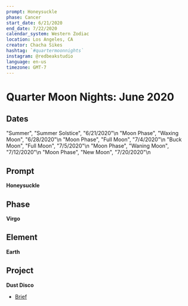 ```yaml
---
prompt: Honeysuckle
phase: Cancer
start_date: 6/21/2020
end_date: 7/22/2020
calendar_system: Western Zodiac
location: Los Angeles, CA
creator: Chacha Sikes
hashtag: `#quartermoonnights`
instagram: @redbeakstudio
language: en-us
timezone: GMT-7
---
```

# Quarter Moon Nights: June 2020

## Dates
"Summer",	    "Summer Solstice",	"6/21/2020"\n
"Moon Phase",	"Waxing Moon",	    "6/28/2020"\n
"Moon Phase",	"Full Moon",	      "7/4/2020"\n
"Buck Moon",	"Full Moon",	      "7/5/2020"\n
"Moon Phase",	"Waning Moon",	    "7/12/2020"\n
"Moon Phase",	"New Moon",	        "7/20/2020"\n

## Prompt
**Honeysuckle**

## Phase
**Virgo**

## Element
**Earth**

## Project
**Dust Disco**

* [Brief](Brief.md)
